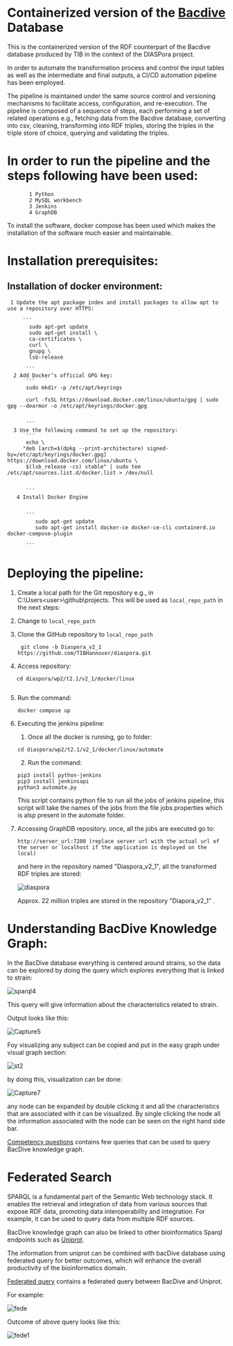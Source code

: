 # Containerized version of the [Bacdive](https://bacdive.dsmz.de/) Database

This is the containerized version of the RDF counterpart of the Bacdive database produced by TIB in the context of the DIASPora project.

In order to automate the transformation process and control the input tables as well as the intermediate and final outputs, a CI/CD automation pipeline has been employed.

The pipeline is maintained under the same source control and versioning mechanisms to facilitate access, configuration, and re-execution. 
The pipeline is composed of a sequence of steps, each performing a set of related operations e.g., fetching data from the Bacdive database, converting into csv, cleaning, transforming into RDF triples, storing the triples in the triple store of choice, querying and validating the triples. 

# In order to run the pipeline and the steps following have been used:
           1 Python
           2 MySQL workbench
           3 Jenkins 
           4 GraphDB 
  To install the software, docker compose has been used which makes the installation of the software much easier and maintainable. 

# Installation prerequisites:

  ## Installation of docker environment:
     1 Update the apt package index and install packages to allow apt to use a repository over HTTPS:
     
         ```
           sudo apt-get update
           sudo apt-get install \
           ca-certificates \
           curl \
           gnupg \
           lsb-release
          
          ```
      2 Add Docker’s official GPG key:
          ```
          sudo mkdir -p /etc/apt/keyrings
          
          curl -fsSL https://download.docker.com/linux/ubuntu/gpg | sudo gpg --dearmor -o /etc/apt/keyrings/docker.gpg
       
          
          ```
      3 Use the following command to set up the repository:
          ```
          echo \
         "deb [arch=$(dpkg --print-architecture) signed-by=/etc/apt/keyrings/docker.gpg] https://download.docker.com/linux/ubuntu \
          $(lsb_release -cs) stable" | sudo tee /etc/apt/sources.list.d/docker.list > /dev/null
       
          
          ```
       4 Install Docker Engine
       
       
          ```
             sudo apt-get update
             sudo apt-get install docker-ce docker-ce-cli containerd.io docker-compose-plugin
       
          ```
     
 # Deploying the pipeline:
 
 1. Create a local path for the Git repository e.g., in C:\Users\<user>\github\projects. This will be used as `local_repo_path` in the next steps:

 2. Change to `local_repo_path` 

 3. Clone the GitHub repository to `local_repo_path` 
    ```
     git clone -b Diaspora_v2_1 https://github.com/TIBHannover/diaspora.git
    ```

 4. Access repository:

  ```
     cd diaspora/wp2/t2.1/v2_1/docker/linux
     
  ```
 5. Run the command:
     ```
     docker compose up
     
     ```
 6. Executing the jenkins pipeline:
    1. Once all the docker is running, go to folder:
    
     ```
     cd diaspora/wp2/t2.1/v2_1/docker/linux/automate
     
     ```
     2. Run the command:

     ```
     pip3 install python-jenkins
     pip3 install jenkinsapi
     python3 automate.py
     
     ```
     This script contains python file to run all the jobs of jenkins pipeline, this script will take the names of the jobs from the file jobs.properties
     which is alsp present in the automate folder.
  
  7. Accessing GraphDB repository.
     once, all the jobs are executed go to: 
      ```
      http://server_url:7200 (replace server url with the actual url of the server or localhost if the application is deployed on the local)
      ```
      and here in the repository named "Diaspora_v2_1", all the transformed RDF triples are stored:

     ![diaspora](https://github.com/TIBHannover/diaspora/assets/55106484/0f599536-a563-4c8a-8881-c2e553e45bf6)

     Approx. 22 million triples are stored in the repository "Diapora_v2_1" .
     
 
 # Understanding BacDive Knowledge Graph:


   In the BacDive database everything is centered around strains, so the data can be explored by doing the query which explores everything that is linked to strain:

   ![sparql4](https://github.com/TIBHannover/diaspora/assets/55106484/90c30728-b793-4002-b2fd-547c64ad9b34)

   This query will give information about the characteristics related to strain.

   Output looks like this:
   
   ![Capture5](https://github.com/TIBHannover/diaspora/assets/55106484/c1408d80-6638-49d8-a92f-6606c7bece5e)

   Foy visualizing any subject can be copied and put in the easy graph under visual graph section:

   ![st2](https://github.com/TIBHannover/diaspora/assets/55106484/7c880695-dbed-4c96-80ae-0b839695d2cc)

   by doing this, visualization can be done:

   
  ![Capture7](https://github.com/TIBHannover/diaspora/assets/55106484/db8296b5-6027-4748-ab95-1b941aafea50)


  any node can be expanded by double clicking it and all the characteristics that are associated with it can be visualized. 
  By single clicking the node all the information 
  associated with the node can be seen on the right hand side bar.



[Competency questions](https://github.com/TIBHannover/diaspora/blob/Diaspora_v2_1/wp2/t2.1/v2_1/docker/linux/Competency%20questions/queries.txt) contains few queries that can be used to query BacDive knowledge graph. 

# Federated Search

  
SPARQL is a fundamental part of the Semantic Web technology stack. It enables the retrieval and integration of data from various sources that expose RDF data, promoting data interoperability and integration. For example, it can be used to query data from multiple RDF sources.

BacDive knowledge graph can also be linked to other bioinformatics Sparql endpoints such as [Uniprot](https://www.uniprot.org/). 

The information from uniprot can be combined with bacDive database using federated query for better outcomes, which will enhance the overall productivity of the bioinformatics domain.

[Federated query](https://github.com/TIBHannover/diaspora/blob/Diaspora_v2_1/wp2/t2.1/v2_1/docker/linux/Competency%20questions/federated_query.txt) contains a federated query between BacDive and Uniprot.

For example:

![fede](https://github.com/TIBHannover/diaspora/assets/55106484/c3a1884c-23b2-4230-84f8-a8dbf9d8663c)

Outcome of above query looks like this:

![fede1](https://github.com/TIBHannover/diaspora/assets/55106484/e2bb6254-b303-4757-84ab-4750d4faae81)

  
